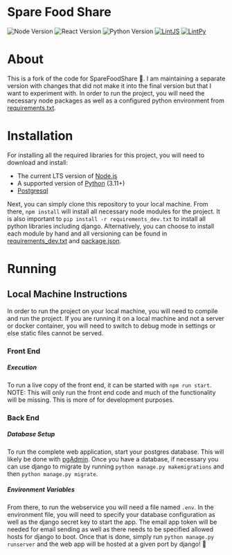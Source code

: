 # Spare Food Share
![Node Version](https://img.shields.io/badge/Node.js-18.14.1LTS_|_19.6.1-informational?style=flat&logo=node.js&logoColor=white&color=11BB11)
![React Version](https://img.shields.io/github/package-json/dependency-version/joshua-crews/SpareFoodShare/react?logo=react)
![Python Version](https://img.shields.io/badge/Python_Version-3.11-informational?style=flat&logo=python&logoColor=white&color=11BB11)
[![LintJS](https://github.com/joshua-crews/SpareFoodShare/actions/workflows/lintJS.yml/badge.svg)](https://github.com/joshua-crews/SpareFoodShare/actions/workflows/lintJS.yml)
[![LintPy](https://github.com/joshua-crews/SpareFoodShare/actions/workflows/lintPy.yml/badge.svg)](https://github.com/joshua-crews/SpareFoodShare/actions/workflows/lintPy.yml)

# About
This is a fork of the code for SpareFoodShare :carrot:. I am maintaining a separate version with changes that did not make it into the final version but that I want to experiment with. In order to run the project, you will need the necessary node packages as well as a configured python environment from [requirements.txt](requirements.txt).

# Installation
For installing all the required libraries for this project, you will need to download and install:
- The current LTS version of [Node.js](https://nodejs.org/)
- A supported version of [Python](https://www.python.org/downloads/) (3.11+)
- [Postgresql](https://www.postgresql.org/)

Next, you can simply clone this repository to your local machine. From there, `npm install` will install all necessary node modules for the project.
It is also important to `pip install -r requirements_dev.txt` to install all python libraries including django.
Alternatively, you can choose to install each module by hand and all versioning can be found in [requirements_dev.txt](requirements_dev.txt) and [package.json](package.json).

# Running
## Local Machine Instructions
In order to run the project on your local machine, you will need to compile and run the project. If you are running it on a local machine and not a server or docker container, you will need to switch to debug mode in settings or else static files cannot be served.
### Front End
##### Execution
To run a live copy of the front end, it can be started with `npm run start`.
NOTE: This will only run the front end code and much of the functionality will be missing.
This is more of for development purposes.
### Back End
##### Database Setup
To run the complete web application, start your postgres database.
This will likely be done with [pgAdmin](https://www.pgadmin.org/docs/pgadmin4/6.18/getting_started.html).
Once you have a database, if necessary you can use django to migrate by running `python manage.py makemigrations` and then `python manage.py migrate`.
##### Environment Variables
From there, to run the webservice you will need a file named `.env`.
In the environment file, you will need to specify your database configuration as well as the django secret key to start the app.
The email app token will be needed for email sending as well as there needs to be specified allowed hosts for django to boot.
Once that is done, simply run `python manage.py runserver` and the web app will be hosted at a given port by django! :tada:
